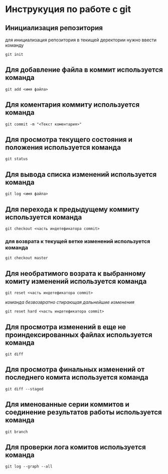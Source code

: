 # Инструкуция по работе с  git

## Инициализация репозитория

для инициализация репозитория в текищей деректории нужно ввести команду
 ```
git init
 ```
## Для добавление файла в коммит используется команда

```
git add <имя файла>
```

## Для коментария коммиту используется команда

```
git commit -m "<Текст коментария>"
```

## Для просмотра текущего состояния и положения используется команда

```
git status
```

## Для вывода списка изменений используется команда

```
git log <имя файла>
```

## Для перехода к предыдущему коммиту используется команда

```
git checkout <часть индетефикатора commit>
```

### для возврата к текущей ветке изменений используется команда
```
git checkout master
```
## Для необратимого возрата к выбранному комиту изменений используется команда
```
git reset <часть индетефикатора commit>
```

*команда безвозвратно стирающая дальнейшие изменения*

```
git reset hard <часть индетефикатора commit>
```

## Для просмотра изменений в еще не проиндексированных файлах  используется команда
```
git diff
```

## Для просмотра финальных изменений от последнего комита  используется команда
```
git diff --staged
```
## Для именованные серии коммитов и соединение результатов работы используется команда
```
git branch
```
## Для проверки лога комитов используется команда
```
git log --graph --all
```